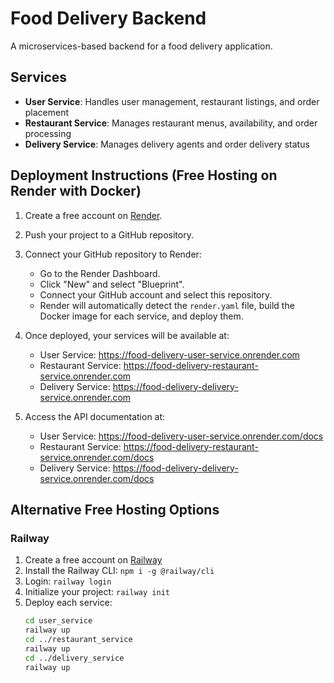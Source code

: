 # Food Delivery Backend

A microservices-based backend for a food delivery application.

## Services

- **User Service**: Handles user management, restaurant listings, and order placement
- **Restaurant Service**: Manages restaurant menus, availability, and order processing
- **Delivery Service**: Manages delivery agents and order delivery status

## Deployment Instructions (Free Hosting on Render with Docker)

1. Create a free account on [Render](https://render.com/).
2. Push your project to a GitHub repository.
3. Connect your GitHub repository to Render:
   - Go to the Render Dashboard.
   - Click "New" and select "Blueprint".
   - Connect your GitHub account and select this repository.
   - Render will automatically detect the `render.yaml` file, build the Docker image for each service, and deploy them.
4. Once deployed, your services will be available at:
   - User Service: https://food-delivery-user-service.onrender.com
   - Restaurant Service: https://food-delivery-restaurant-service.onrender.com
   - Delivery Service: https://food-delivery-delivery-service.onrender.com

5. Access the API documentation at:
   - User Service: https://food-delivery-user-service.onrender.com/docs
   - Restaurant Service: https://food-delivery-restaurant-service.onrender.com/docs
   - Delivery Service: https://food-delivery-delivery-service.onrender.com/docs

## Alternative Free Hosting Options

### Railway

1. Create a free account on [Railway](https://railway.app/)
2. Install the Railway CLI: `npm i -g @railway/cli`
3. Login: `railway login`
4. Initialize your project: `railway init`
5. Deploy each service:
   ```bash
   cd user_service
   railway up
   cd ../restaurant_service
   railway up
   cd ../delivery_service
   railway up
